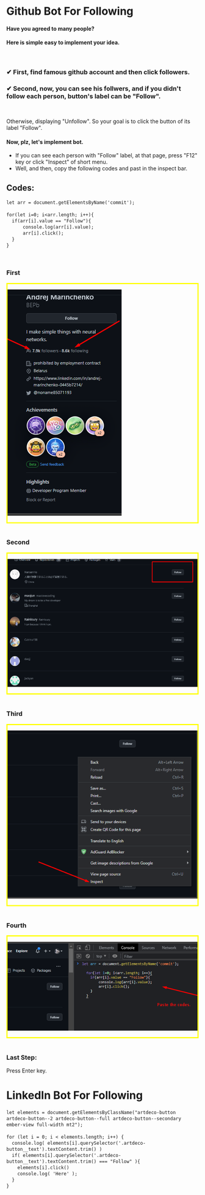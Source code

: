 ### <h1>Github Bot For Following</h1>

#### Have you agreed to many people?

#### Here is simple easy to implement your idea.

<br/>

### ✔ First, find famous github account and then click followers.

### ✔ Second, now, you can see his follwers, and if you didn't follow each person, button's label can be "Follow".

<br/>

Otherwise, displaying "Unfollow".
So your goal is to click the button of its label "Follow".

#### Now, plz, let's implement bot.

- If you can see each person with "Follow" label, at that page, press "F12" key or click "Inspect" of short menu.
- Well, and then, copy the following codes and past in the inspect bar.

## Codes:
  ```
  let arr = document.getElementsByName('commit');
  
  for(let i=0; i<arr.length; i++){
	if(arr[i].value == "Follow"){
		console.log(arr[i].value);
		arr[i].click();
	}
  }
  ```
  
  <br/>

  ### First

  <div style="border: 3px solid yellow">

  ![](./assets/Screenshot_2.png)

  </div>

  <br/>

  ### Second

  <div style="border: 3px solid yellow">

  ![](./assets/Screenshot_3.png)

  </div>

  <br/>

  ### Third

  <div style="border: 3px solid yellow">
  
  ![](./assets/Screenshot_4.png)

  </div>

  <br/>

  ### Fourth

  <div style="border: 3px solid yellow">

  ![](./assets/Screenshot_5.png)

  </div>

  <br/>

  ### Last Step:
   
   Press Enter key.
   
   
   
### <h1>LinkedIn Bot For Following</h1>

```
let elements = document.getElementsByClassName("artdeco-button artdeco-button--2 artdeco-button--full artdeco-button--secondary ember-view full-width mt2");

for (let i = 0; i < elements.length; i++) {
  console.log( elements[i].querySelector('.artdeco-button__text').textContent.trim() )
  if( elements[i].querySelector('.artdeco-button__text').textContent.trim() === "Follow" ){
    elements[i].click()
    console.log( 'Here' );
  }
}
```
